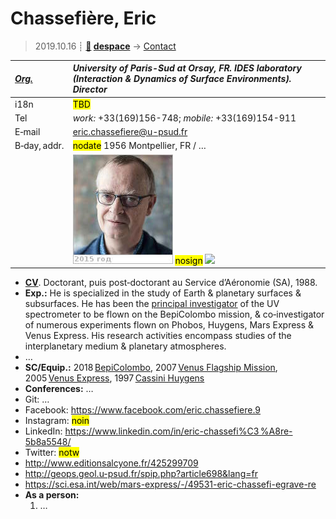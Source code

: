 # Chassefière, Eric
> 2019.10.16 ┊ **[🚀](../index/index.md) [despace](index.md)** → [Contact](contact.md)

|*[Org.](contact.md)*|*University of Paris-Sud at Orsay, FR. IDES laboratory (Interaction & Dynamics of Surface Environments). Director*|
|:--|:--|
|i18n| <mark>TBD</mark> |
|Tel| *work:* +33(169)156-748; *mobile:* +33(169)154-911 |
|E‑mail| <eric.chassefiere@u-psud.fr> |
|B‑day, addr.| <mark>nodate</mark> 1956 Montpellier, FR / … |
|| [![](f/contact/c/chassefiere_001_photo_thumb.jpg)](f/contact/c/chassefiere_001_photo.jpg) <mark>nosign</mark> [![](f/contact//_001_sign_thumb.jpg)](f/contact//_001_sign.png) |

   - **[CV](f/contact/c/chassefiere_001_cv.jpg)**. Doctorant, puis post‑doctorant au Service d’Aéronomie (SA), 1988.
   - **Exp.:** He is specialized in the study of Earth & planetary surfaces & subsurfaces. He has been the [principal investigator](principal_investigator.md) of the UV spectrometer to be flown on the BepiColombo mission, & co‑investigator of numerous experiments flown on Phobos, Huygens, Mars Express & Venus Express. His research activities encompass studies of the interplanetary medium & planetary atmospheres.
   - …
   - **SC/Equip.:** 2018 [BepiColombo](bepicolombo.md), 2007 [Venus Flagship Mission](venus_flagship_mission.md), 2005 [Venus Express](venus_express.md), 1997 [Cassini Huygens](cassini_huygens.md)
   - **Conferences:** …
   - Git: …
   - Facebook: <https://www.facebook.com/eric.chassefiere.9>
   - Instagram: <mark>noin</mark>
   - LinkedIn: <https://www.linkedin.com/in/eric-chassefi%C3 %A8re-5b8a5548/>
   - Twitter: <mark>notw</mark>
   - <http://www.editionsalcyone.fr/425299709>
   - <http://geops.geol.u-psud.fr/spip.php?article698&lang=fr>
   - <https://sci.esa.int/web/mars-express/-/49531-eric-chassefi-egrave-re>
   - **As a person:**
      1. …
